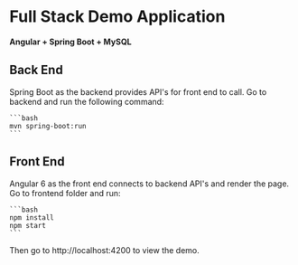 # Full Stack Demo Application  
**Angular + Spring Boot + MySQL**  

## Back End  
Spring Boot as the backend provides API's for front end to call. 
Go to backend and run the following command:  

    ```bash
    mvn spring-boot:run
    ```  

## Front End  
Angular 6 as the front end connects to backend API's and render the page.
Go to frontend folder and run:  

    ```bash
    npm install
    npm start
    ```  
Then go to http://localhost:4200 to view the demo.